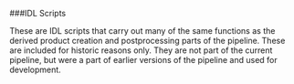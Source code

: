 ###IDL Scripts

These are IDL scripts that carry out many of the same functions as the derived product creation and postprocessing parts of the pipeline. These are included for historic reasons only. They are not part of the current pipeline, but were a part of earlier versions of the pipeline and used for development.
